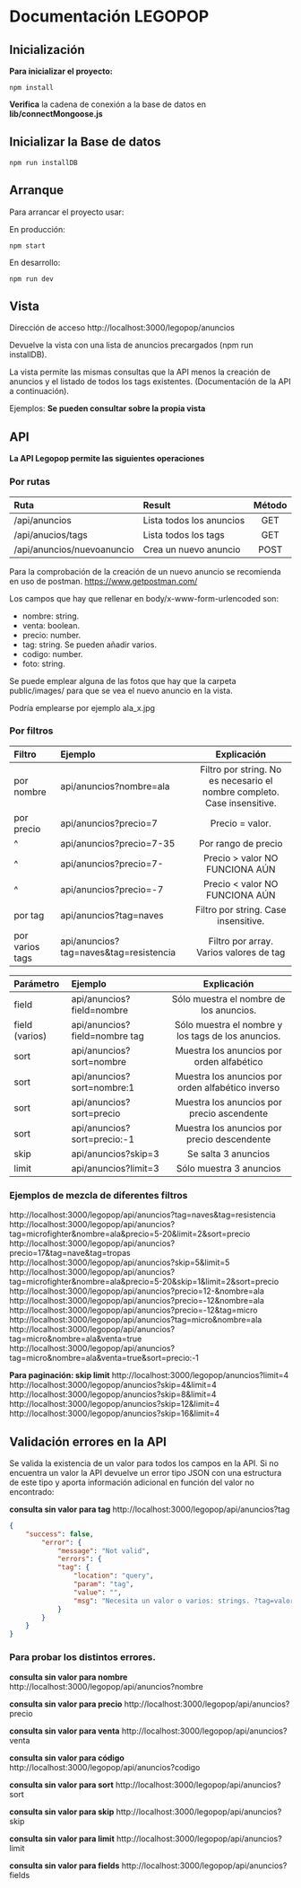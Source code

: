 # Documentación LEGOPOP
## Inicialización
**Para inicializar el proyecto:**

```shell
npm install
```
**Verifica** la cadena de conexión a la base de datos en **lib/connectMongoose.js**

## Inicializar la Base de datos
```shell
npm run installDB
```

## Arranque
Para arrancar el proyecto usar:

En producción:
```shell
npm start
```
En desarrollo:
```shell
npm run dev
```

## Vista
Dirección de acceso
http://localhost:3000/legopop/anuncios

Devuelve la vista con una lista de anuncios precargados (npm run installDB).

La vista permite las mismas consultas que la API menos la creación de anuncios y el listado de todos los tags existentes.
(Documentación de la API a continuación).

Ejemplos:
**Se pueden consultar sobre la propia vista**

## API 
**La API Legopop permite las siguientes operaciones**

### Por rutas

|  Ruta	                        |       Result                  |  Método           |
|  :----------	                |   :-----------                |  :----:           |
|   /api/anuncios               |   Lista todos los anuncios	|   GET             |
|   /api/anucios/tags	        |   Lista todos los tags	    |   GET             |
|   /api/anuncios/nuevoanuncio  |	Crea un nuevo anuncio 	    |   POST            |

Para la comprobación de la creación de un nuevo anuncio se recomienda en uso de postman.
https://www.getpostman.com/

Los campos que hay que rellenar en body/x-www-form-urlencoded son:
* nombre: string.
* venta: boolean.
* precio: number.
* tag: string. Se pueden añadir varios.
* codigo: number.
* foto: string.
  
Se puede emplear alguna de las fotos que hay que la carpeta public/images/ para que se vea el nuevo anuncio en la vista.

Podría emplearse por ejemplo ala_x.jpg


### Por filtros 

|  Filtro	         |      Ejemplo                                  |  Explicación                                                                 |
|  :----------	     |   :-----------                                |  :----:                                                                      |
|   por nombre       |   api/anuncios?nombre=ala                     |   Filtro por string. No es necesario el nombre completo. Case insensitive.   |
|   por precio	     |   api/anuncios?precio=7	                     |   Precio = valor.                                                            |
|   ^                |	 api/anuncios?precio=7-35 	                 |   Por rango de precio                                                        |
|   ^                |	 api/anuncios?precio=7-	                     |   Precio > valor  NO FUNCIONA AÚN                                            |
|   ^                |	 api/anuncios?precio=-7	                     |   Precio < valor  NO FUNCIONA AÚN                                            |
|   por tag          |	 api/anuncios?tag=naves	                     |   Filtro por string. Case insensitive.                                       | 
|   por varios tags  |	 api/anuncios?tag=naves&tag=resistencia	     |   Filtro por array. Varios valores de tag                                    |                  



|  Parámetro	     |      Ejemplo                                  |  Explicación                                                                 |
|  :----------	     |   :-----------                                |  :----:                                                                      |
|  field             |   api/anuncios?field=nombre                   |   Sólo muestra el nombre de los anuncios.                                    |
|  field (varios)    |   api/anuncios?field=nombre tag               |   Sólo muestra el nombre y los tags de los anuncios.                         |
|  sort	             |   api/anuncios?sort=nombre	                 |   Muestra los anuncios por orden alfabético                                  |
|  sort              |	 api/anuncios?sort=nombre:1 	             |   Muestra los anuncios por orden alfabético inverso                          |
|  sort              |	 api/anuncios?sort=precio                    |   Muestra los anuncios por precio ascendente                                 |
|  sort              |	 api/anuncios?sort=precio:-1	             |   Muestra los anuncios por precio descendente                                |
|  skip              |	 api/anuncios?skip=3	                     |   Se salta 3 anuncios                                                        | 
|  limit             |	 api/anuncios?limit=3	                     |   Sólo muestra 3 anuncios                                                    | 


### Ejemplos de mezcla de diferentes filtros

http://localhost:3000/legopop/api/anuncios?tag=naves&tag=resistencia
http://localhost:3000/legopop/api/anuncios?tag=microfighter&nombre=ala&precio=5-20&limit=2&sort=precio
http://localhost:3000/legopop/api/anuncios?precio=17&tag=nave&tag=tropas
http://localhost:3000/legopop/api/anuncios?skip=5&limit=5
http://localhost:3000/legopop/api/anuncios?tag=microfighter&nombre=ala&precio=5-20&skip=1&limit=2&sort=precio
http://localhost:3000/legopop/api/anuncios?precio=12-&nombre=ala
http://localhost:3000/legopop/api/anuncios?precio=-12&nombre=ala
http://localhost:3000/legopop/api/anuncios?precio=-12&tag=micro
http://localhost:3000/legopop/api/anuncios?tag=micro&nombre=ala
http://localhost:3000/legopop/api/anuncios?tag=micro&nombre=ala&venta=true
http://localhost:3000/legopop/api/anuncios?tag=micro&nombre=ala&venta=true&sort=precio:-1

**Para paginación: skip limit**
http://localhost:3000/legopop/anuncios?limit=4
http://localhost:3000/legopop/anuncios?skip=4&limit=4
http://localhost:3000/legopop/anuncios?skip=8&limit=4
http://localhost:3000/legopop/anuncios?skip=12&limit=4
http://localhost:3000/legopop/anuncios?skip=16&limit=4


## Validación errores en la API

Se valida la existencia de un valor para todos los campos en la API. 
Si no encuentra un valor la API devuelve un error tipo JSON con una estructura de este tipo y aporta información adicional en función del valor no encontrado:

**consulta sin valor para tag**
http://localhost:3000/legopop/api/anuncios?tag

```json
{
    "success": false,
        "error": {
            "message": "Not valid",
            "errors": {
            "tag": {
                "location": "query",
                "param": "tag",
                "value": "",
                "msg": "Necesita un valor o varios: strings. ?tag=valor&tag=valor"
            }
        }
    }
}
```
### Para probar los distintos errores.

**consulta sin valor para nombre** 
http://localhost:3000/legopop/api/anuncios?nombre

**consulta sin valor para precio**
http://localhost:3000/legopop/api/anuncios?precio

**consulta sin valor para venta**
http://localhost:3000/legopop/api/anuncios?venta

**consulta sin valor para código**
http://localhost:3000/legopop/api/anuncios?codigo

**consulta sin valor para sort**
http://localhost:3000/legopop/api/anuncios?sort

**consulta sin valor para skip**
http://localhost:3000/legopop/api/anuncios?skip

**consulta sin valor para limit**
http://localhost:3000/legopop/api/anuncios?limit

**consulta sin valor para fields**
http://localhost:3000/legopop/api/anuncios?fields







